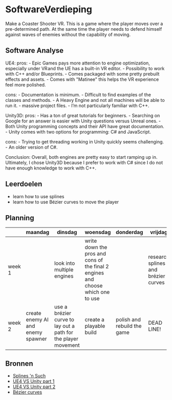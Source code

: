 # SoftwareVerdieping
Make a Coaster Shooter VR. This is a game where the player moves over a pre-determined path.
At the same time the player needs to defend himself against waves of enemies without the capability of moving.

## Software Analyse 
UE4: 
  pros:
    - Epic Games pays more attention to engine optimization, especially under VR and the UE has a built-in VR editor.
    - Possibility to work with C++ and/or Blueprints.
    - Comes packaged with some pretty prebuilt effects and assets.
    - Comes with "Matinee" this helps the VR experience feel more polished.
  
  cons:
    - Documentation is minimum.
    - Difficult to find examples of the classes and methods.
    - A Heavy Engine and not all machines will be able to run it.
    - massive project files.
    - I’m not particularly familiar with C++.

Unity3D:
  pros:
    - Has a ton of great tutorials for beginners.
    - Searching on Google for an answer is easier with Unity questions versus Unreal ones.
    - Both Unity programming concepts and their API have great documentation.
    - Unity comes with two options for programming: C# and JavaScript.
    
  cons:
    - Trying to get threading working in Unity quickly seems challenging.
    - An older version of C#.
    
Conclusion: 
Overall, both engines are pretty easy to start ramping up in. Ultimately, I chose Unity3D because I prefer to work with C# since I do not have enough knowledge to work with C++. 

## Leerdoelen 
- learn how to use splines
- learn how to use Bézier curves to move the player

## Planning 
| | maandag | dinsdag | woensdag | donderdag | vrijdag |
| --- | --- | --- | --- | --- | --- |
|week 1 |  | look into multiple engines | write down the pros and cons of the final 2 engines and choose which one to use |  | research splines and brézier curves | create the player shooting |
|week 2 | create enemy AI and enemy spawner | use a brézier curve to lay out a path for the player movement | create a playable build | polish and rebuild the game | DEAD LINE! |

## Bronnen
- [Splines 'n Such](http://phildogames.com/blog/spline.html)
- [UE4 VS Unity part 1](https://medium.com/vrtoken/unreal-engine-vs-unity-expert-opinion-and-analytics-from-vrt-world-developer-e5dd3039cf68)
- [UE4 VS Unity part 2](https://blog.thesoapcollective.com/jumping-into-vr-unreal-vs-unity-in-one-weekend-4e5082657925)
- [Bézier curves](https://en.wikipedia.org/wiki/Bézier_curve)
